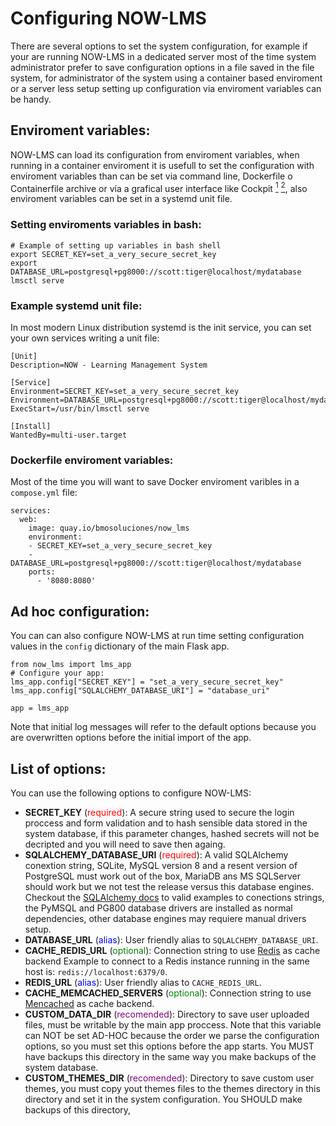 # Configuring NOW-LMS

There are several options to set the system configuration, for example if your are running NOW-LMS in a dedicated server most of the time system administrator prefer to save configuration options in a file saved in the file system, for administrator of the system using a container based enviroment or a server less setup setting up configuration via enviroment variables can be handy.

## Enviroment variables:

NOW-LMS can load its configuration from enviroment variables, when running in a container enviroment it is usefull to set the configuration with enviroment variables than can be set via command line, Dockerfile o Containerfile archive or vía a grafical user interface like Cockpit [<sup>1</sup>](https://ciq.com/blog/how-to-deploy-podman-containers-with-cockpit/) [<sup>2</sup>](https://docs.oracle.com/en/operating-systems/oracle-linux/cockpit/podman_container_mgmt.html#topic_lkh_bgx_yxb), also enviroment variables can be set in a systemd unit file.

### Setting enviroments variables in bash:

```
# Example of setting up variables in bash shell
export SECRET_KEY=set_a_very_secure_secret_key
export DATABASE_URL=postgresql+pg8000://scott:tiger@localhost/mydatabase
lmsctl serve
```

### Example systemd unit file:

In most modern Linux distribution systemd is the init service, you can set your own services writing a unit file:

```
[Unit]
Description=NOW - Learning Management System

[Service]
Environment=SECRET_KEY=set_a_very_secure_secret_key
Environment=DATABASE_URL=postgresql+pg8000://scott:tiger@localhost/mydatabase
ExecStart=/usr/bin/lmsctl serve

[Install]
WantedBy=multi-user.target
```

### Dockerfile enviroment variables:

Most of the time you will want to save Docker enviroment varibles in a `compose.yml` file:

```
services:
  web:
    image: quay.io/bmosoluciones/now_lms
    environment:
    - SECRET_KEY=set_a_very_secure_secret_key
    - DATABASE_URL=postgresql+pg8000://scott:tiger@localhost/mydatabase
    ports:
      - '8080:8080'

```

## Ad hoc configuration:

You can can also configure NOW-LMS at run time setting configuration values in the `config` dictionary of the main Flask app.

```
from now_lms import lms_app
# Configure your app:
lms_app.config["SECRET_KEY"] = "set_a_very_secure_secret_key"
lms_app.config["SQLALCHEMY_DATABASE_URI"] = "database_uri"

app = lms_app
```

Note that initial log messages will refer to the default options because you are overwritten options before the initial import of the app.

## List of options:

You can use the following options to configure NOW-LMS:

-   **SECRET_KEY** (<span style="color:red">required</span>): A secure string used to secure the login proccess and form validation and to
    hash sensible data stored in the system database, if this parameter changes, hashed secrets will not be
    decripted and you will need to save then againg.
-   **SQLALCHEMY_DATABASE_URI** (<span style="color:red">required</span>): A valid SQLAlchemy conextion string, SQLite, MySQL version
    8 and a resent version of PostgreSQL must work out of the box, MariaDB ans MS SQLServer should work but we not test the release versus this database engines. Checkout the
    [SQLAlchemy docs](https://docs.sqlalchemy.org/en/20/core/engines.html) to valid examples to conections strings, the PyMSQL and PG800 database drivers are installed as normal dependencies, other database engines may requiere manual drivers setup.
-   **DATABASE_URL** (<span style="color:blue">alias</span>): User friendly alias to `SQLALCHEMY_DATABASE_URI`.
-   **CACHE_REDIS_URL** (<span style="color:green">optional</span>): Connection string to use [Redis](https://redis.io/) as cache backend
    Example to connect to a Redis instance running in the same host is: `redis://localhost:6379/0`.
-   **REDIS_URL** (<span style="color:blue">alias</span>): User friendly alias to `CACHE_REDIS_URL`.
-   **CACHE_MEMCACHED_SERVERS** (<span style="color:green">optional</span>): Connection string to use [Mencached](https://memcached.org/)
    as cache backend.
-   **CUSTOM_DATA_DIR** (<span style="color:purple">recomended</span>): Directory to save user uploaded files, must be writable by the
    main app proccess. Note that this variable can NOT be set AD-HOC because the order we parse the configuration options, so you must set this options before the app starts. You MUST have backups this directory in the same way  you make backups of the system database.
-   **CUSTOM_THEMES_DIR** (<span style="color:purple">recomended</span>): Directory to save custom user themes, you must copy yout themes
    files to the themes directory in this directory and set it in the system configuration. You SHOULD make backups of this directory,
